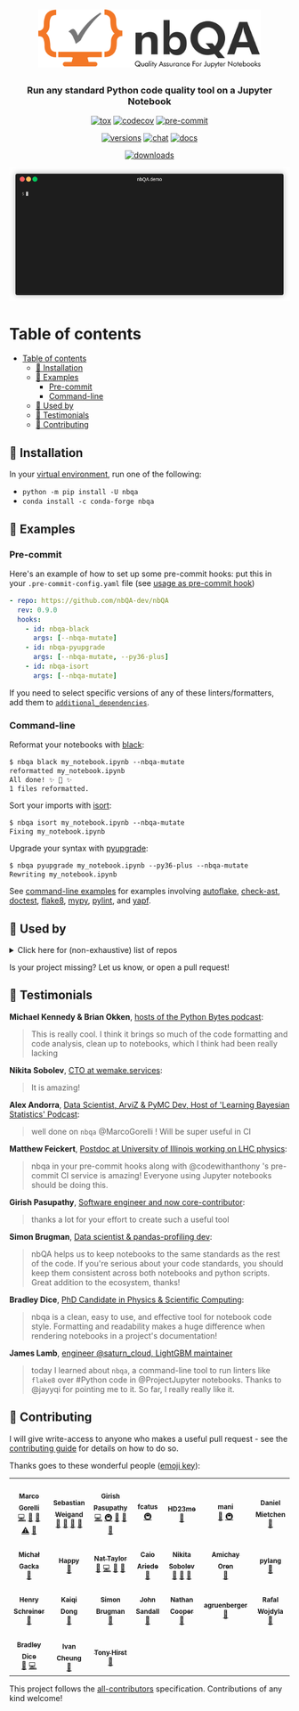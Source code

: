 <h1 align="center">
	<img
		width="400"
		alt="nbQA"
		src="https://github.com/nbQA-dev/nbQA-demo/raw/master/assets/logo.png">
</h1>

<h3 align="center">
	Run any standard Python code quality tool on a Jupyter Notebook
</h3>

<p align="center">
	<a href="https://github.com/nbQA-dev/nbQA/actions?workflow=tox"><img
		alt="tox"
		src="https://github.com/nbQA-dev/nbQA/workflows/tox/badge.svg"></a>
	<a href="https://codecov.io/gh/nbQA-dev/nbQA"><img
		alt="codecov"
		src="https://codecov.io/gh/nbQA-dev/nbQA/branch/master/graph/badge.svg"></a>
	<a href="https://results.pre-commit.ci/latest/github/nbQA-dev/nbQA/master"><img
		alt="pre-commit"
		src="https://results.pre-commit.ci/badge/github/nbQA-dev/nbQA/master.svg"></a>
</p>

<p align="center">
	<a href="https://pypi.org/project/nbqa/"><img
		alt="versions"
		src="https://img.shields.io/pypi/pyversions/nbqa.svg"></a>
	<a href="https://gitter.im/nbQA/nbQA"><img
		alt="chat"
		src="https://badges.gitter.im/Join%20Chat.svg"></a>
	<a href="https://nbqa.readthedocs.io/en/latest/"><img
		alt="docs"
		src="https://readthedocs.org/projects/nbqa/badge/?version=latest"></a>
</p>

<p align="center">
	<a href="https://pepy.tech/project/nbqa"><img
		alt="downloads"
		src="https://pepy.tech/badge/nbqa"></a>
</p>

<p align="center">
    <a href="#readme">
        <img alt="demo" src="https://raw.githubusercontent.com/nbQA-dev/nbQA-demo/master/demo.gif">
    </a>
</p>

# Table of contents

- [Table of contents](#table-of-contents)
  - [🎉 Installation](#-installation)
  - [🚀 Examples](#-examples)
    - [Pre-commit](#pre-commit)
    - [Command-line](#command-line)
  - [🥳 Used by](#-used-by)
  - [💬 Testimonials](#-testimonials)
  - [👥 Contributing](#-contributing)

## 🎉 Installation

In your [virtual environment](https://realpython.com/python-virtual-environments-a-primer/), run one of the following:

- `python -m pip install -U nbqa`
- `conda install -c conda-forge nbqa`

## 🚀 Examples

### Pre-commit

Here's an example of how to set up some pre-commit hooks: put this in your `.pre-commit-config.yaml` file (see [usage as pre-commit hook](https://nbqa.readthedocs.io/en/latest/pre-commit.html))

```yaml
- repo: https://github.com/nbQA-dev/nbQA
  rev: 0.9.0
  hooks:
    - id: nbqa-black
      args: [--nbqa-mutate]
    - id: nbqa-pyupgrade
      args: [--nbqa-mutate, --py36-plus]
    - id: nbqa-isort
      args: [--nbqa-mutate]
```

If you need to select specific versions of any of these linters/formatters,
add them to [`additional_dependencies`](http://pre-commit.com/#pre-commit-configyaml---hooks).

### Command-line

Reformat your notebooks with
[black](https://black.readthedocs.io/en/stable/):

```console
$ nbqa black my_notebook.ipynb --nbqa-mutate
reformatted my_notebook.ipynb
All done! ✨ 🍰 ✨
1 files reformatted.
```

Sort your imports with [isort](https://timothycrosley.github.io/isort/):

```console
$ nbqa isort my_notebook.ipynb --nbqa-mutate
Fixing my_notebook.ipynb
```

Upgrade your syntax with [pyupgrade](https://github.com/asottile/pyupgrade):

```console
$ nbqa pyupgrade my_notebook.ipynb --py36-plus --nbqa-mutate
Rewriting my_notebook.ipynb
```

See [command-line examples](https://nbqa.readthedocs.io/en/latest/examples.html) for examples involving [autoflake](https://github.com/myint/autoflake), [check-ast](https://github.com/pre-commit/pre-commit-hooks#check-ast), [doctest](https://docs.python.org/3/library/doctest.html), [flake8](https://flake8.pycqa.org/en/latest/), [mypy](http://mypy-lang.org/), [pylint](https://www.pylint.org/), and [yapf](https://github.com/google/yapf).

## 🥳 Used by

<details>
<summary>Click here for (non-exhaustive) list of repos</summary>

- https://github.com/ComPWA/ampform

- https://github.com/ComPWA/tensorwaves
- https://github.com/DataS-DHSC/os-maps-example
- https://github.com/Eazhi/World-Happiness-Analysis
- https://github.com/GoogleCloudPlatform/ai-platform-samples
- https://github.com/MRCIEU/epigraphdb
- https://github.com/OpenMined/PyDP
- https://github.com/PlasmaPy/PlasmaPy
- https://github.com/ProjectPythia/pythia-foundations
- https://github.com/SeldonIO/alibi
- https://github.com/TeoZosa/deep-learning-v2-pytorch
- https://github.com/WM-SEMERU/mlproj_template
- https://github.com/alan-turing-institute/sktime
- https://github.com/amor71/LiuAlgoTrader
- https://github.com/bbernst/base_envs
- https://github.com/cheginit/HyRiver-examples
- https://github.com/cheginit/pygeohydro
- https://github.com/cheginit/pynhd
- https://github.com/covid-19-impact-lab/sid-germany
- https://github.com/covid-19-impact-lab/sid
- https://github.com/dapperfu/Python-Simulink
- https://github.com/deepcharles/ruptures
- https://github.com/dhassault/cyclegan_pytorch
- https://github.com/gboeing/osmnx
- https://github.com/glotzerlab/freud-examples
- https://github.com/glotzerlab/hoomd-examples
- https://github.com/glotzerlab/signac-docs
- https://github.com/glotzerlab/signac-examples
- https://github.com/grapl-security/grapl
- https://github.com/hainegroup/oceanspy
- https://github.com/henryiii/python-compiled-minicourse
- https://github.com/intake/intake-esm
- https://github.com/jameslamb/lightgbm-dask-testing
- https://github.com/jdb78/pytorch-forecasting
- https://github.com/jhrcook/advent-of-code_2020
- https://github.com/julian-west/asset_price_correlations
- https://github.com/kratsg/drstorage
- https://github.com/madebr/pyOpt
- https://github.com/matthewfeickert/heputils
- https://github.com/matyama/deep-rl-hands-on
- https://github.com/mayou36/raredecay
- https://github.com/neomatrix369/nlp_profiler
- https://github.com/openforcefield/openff-system
- https://github.com/pandas-profiling/pandas-profiling
- https://github.com/paw-lu/dotfiles
- https://github.com/pawamoy/wps-light
- https://github.com/phinate/clarinet
- https://github.com/pik-primap/climate_categories
- https://github.com/pik-primap/primap2
- https://github.com/pik-primap/unfccc_di_api
- https://github.com/pymc-devs/pymc-examples
- https://github.com/pymc-devs/resources
- https://github.com/saturncloud/examples
- https://github.com/scikit-hep/boost-histogram
- https://github.com/scikit-hep/iminuit
- https://github.com/scikit-hep/mplhep
- https://github.com/scikit-hep/pyhf
- https://github.com/scikit-hep/pylhe
- https://github.com/v-goncharenko/data-science-template
- https://github.com/wemake-services/wemake-python-styleguide
- https://github.com/zfit/phasespace
- https://github.com/zfit/zfit
- https://github.com/zfit/zfit-physics
- https://github.com/zfit/zfit-tutorials

</details>

Is your project missing? Let us know, or open a pull request!

## 💬 Testimonials

**Michael Kennedy & Brian Okken**, [hosts of the Python Bytes podcast](https://pythonbytes.fm/episodes/show/204/take-the-psf-survey-and-will-carlton-drop-by):

> This is really cool. I think it brings so much of the code formatting and code analysis, clean up to notebooks, which I think had been really lacking

**Nikita Sobolev**, [CTO at wemake.services](https://github.com/nbQA-dev/nbQA/issues/386#issuecomment-718046313):

> It is amazing!

**Alex Andorra**,
[Data Scientist, ArviZ & PyMC Dev, Host of 'Learning Bayesian Statistics' Podcast](https://github.com/pymc-devs/pymc3/pull/4074#pullrequestreview-482589774):

> well done on `nbqa` @MarcoGorelli ! Will be super useful in CI

**Matthew Feickert**,
[Postdoc at University of Illinois working on LHC physics](https://twitter.com/HEPfeickert/status/1324823925898027008):

> nbqa in your pre-commit hooks along with @codewithanthony 's pre-commit CI service is amazing!
Everyone using Jupyter notebooks should be doing this.

**Girish Pasupathy**,
[Software engineer and now core-contributor](https://github.com/nbQA-dev/nbQA/issues/164#issuecomment-674529528):

> thanks a lot for your effort to create such a useful tool

**Simon Brugman**, [Data scientist & pandas-profiling dev](https://github.com/nbQA-dev/nbQA/pull/490#issue-529173596):

> nbQA helps us to keep notebooks to the same standards as the rest of the code. If you're serious about your code standards, you should keep them consistent across both notebooks and python scripts. Great addition to the ecosystem, thanks!

**Bradley Dice**, [PhD Candidate in Physics & Scientific Computing](https://github.com/nbQA-dev/nbQA/pull/547#issuecomment-786186156):

> nbqa is a clean, easy to use, and effective tool for notebook code style. Formatting and readability makes a huge difference when rendering notebooks in a project's documentation!

**James Lamb**, [engineer @saturn_cloud, LightGBM maintainer](https://twitter.com/_jameslamb/status/1346537148913221634)

> today I learned about `nbqa`, a command-line tool to run linters like `flake8` over #Python code in @ProjectJupyter notebooks. Thanks to @jayyqi for pointing me to it. So far, I really really like it.

## 👥 Contributing

I will give write-access to anyone who makes a useful pull request - see the
[contributing guide](https://nbqa.readthedocs.io/en/latest/contributing.html)
for details on how to do so.

Thanks goes to these wonderful people ([emoji key](https://allcontributors.org/docs/en/emoji-key)):

<!-- ALL-CONTRIBUTORS-LIST:START - Do not remove or modify this section -->
<!-- prettier-ignore-start -->
<!-- markdownlint-disable -->
<table>
  <tr>
    <td align="center"><a href="https://github.com/MarcoGorelli"><img src="https://avatars2.githubusercontent.com/u/33491632?v=4?s=100" width="100px;" alt=""/><br /><sub><b>Marco Gorelli</b></sub></a><br /><a href="https://github.com/nbQA-dev/nbQA/commits?author=MarcoGorelli" title="Code">💻</a> <a href="#maintenance-MarcoGorelli" title="Maintenance">🚧</a> <a href="https://github.com/nbQA-dev/nbQA/pulls?q=is%3Apr+reviewed-by%3AMarcoGorelli" title="Reviewed Pull Requests">👀</a> <a href="https://github.com/nbQA-dev/nbQA/commits?author=MarcoGorelli" title="Tests">⚠️</a> <a href="#ideas-MarcoGorelli" title="Ideas, Planning, & Feedback">🤔</a></td>
    <td align="center"><a href="https://github.com/s-weigand"><img src="https://avatars2.githubusercontent.com/u/9513634?v=4?s=100" width="100px;" alt=""/><br /><sub><b>Sebastian Weigand</b></sub></a><br /><a href="#tool-s-weigand" title="Tools">🔧</a> <a href="https://github.com/nbQA-dev/nbQA/pulls?q=is%3Apr+reviewed-by%3As-weigand" title="Reviewed Pull Requests">👀</a> <a href="https://github.com/nbQA-dev/nbQA/commits?author=s-weigand" title="Documentation">📖</a> <a href="#ideas-s-weigand" title="Ideas, Planning, & Feedback">🤔</a></td>
    <td align="center"><a href="https://github.com/girip11"><img src="https://avatars1.githubusercontent.com/u/5471162?v=4?s=100" width="100px;" alt=""/><br /><sub><b>Girish Pasupathy</b></sub></a><br /><a href="https://github.com/nbQA-dev/nbQA/commits?author=girip11" title="Code">💻</a> <a href="#infra-girip11" title="Infrastructure (Hosting, Build-Tools, etc)">🚇</a> <a href="https://github.com/nbQA-dev/nbQA/issues?q=author%3Agirip11" title="Bug reports">🐛</a> <a href="https://github.com/nbQA-dev/nbQA/pulls?q=is%3Apr+reviewed-by%3Agirip11" title="Reviewed Pull Requests">👀</a> <a href="#ideas-girip11" title="Ideas, Planning, & Feedback">🤔</a></td>
    <td align="center"><a href="https://github.com/fcatus"><img src="https://avatars0.githubusercontent.com/u/56323389?v=4?s=100" width="100px;" alt=""/><br /><sub><b>fcatus</b></sub></a><br /><a href="#infra-fcatus" title="Infrastructure (Hosting, Build-Tools, etc)">🚇</a></td>
    <td align="center"><a href="https://github.com/HD23me"><img src="https://avatars3.githubusercontent.com/u/68745664?v=4?s=100" width="100px;" alt=""/><br /><sub><b>HD23me</b></sub></a><br /><a href="https://github.com/nbQA-dev/nbQA/issues?q=author%3AHD23me" title="Bug reports">🐛</a></td>
    <td align="center"><a href="https://neomatrix369.wordpress.com/about"><img src="https://avatars0.githubusercontent.com/u/1570917?v=4?s=100" width="100px;" alt=""/><br /><sub><b>mani</b></sub></a><br /><a href="#ideas-neomatrix369" title="Ideas, Planning, & Feedback">🤔</a> <a href="#infra-neomatrix369" title="Infrastructure (Hosting, Build-Tools, etc)">🚇</a></td>
    <td align="center"><a href="https://orcid.org/0000-0001-9488-1870"><img src="https://avatars3.githubusercontent.com/u/465923?v=4?s=100" width="100px;" alt=""/><br /><sub><b>Daniel Mietchen</b></sub></a><br /><a href="#ideas-Daniel-Mietchen" title="Ideas, Planning, & Feedback">🤔</a></td>
  </tr>
  <tr>
    <td align="center"><a href="https://gacka.space/"><img src="https://avatars1.githubusercontent.com/u/25684390?v=4?s=100" width="100px;" alt=""/><br /><sub><b>Michał Gacka</b></sub></a><br /><a href="https://github.com/nbQA-dev/nbQA/issues?q=author%3Am3h0w" title="Bug reports">🐛</a></td>
    <td align="center"><a href="https://github.com/HappyFacade"><img src="https://avatars0.githubusercontent.com/u/54226355?v=4?s=100" width="100px;" alt=""/><br /><sub><b>Happy</b></sub></a><br /><a href="https://github.com/nbQA-dev/nbQA/commits?author=HappyFacade" title="Documentation">📖</a></td>
    <td align="center"><a href="https://github.com/ntaylor-nanigans"><img src="https://avatars0.githubusercontent.com/u/44039328?v=4?s=100" width="100px;" alt=""/><br /><sub><b>Nat Taylor</b></sub></a><br /><a href="#ideas-ntaylor-nanigans" title="Ideas, Planning, & Feedback">🤔</a> <a href="https://github.com/nbQA-dev/nbQA/commits?author=ntaylor-nanigans" title="Code">💻</a> <a href="#tool-ntaylor-nanigans" title="Tools">🔧</a> <a href="https://github.com/nbQA-dev/nbQA/issues?q=author%3Antaylor-nanigans" title="Bug reports">🐛</a></td>
    <td align="center"><a href="http://caioariede.github.io/"><img src="https://avatars0.githubusercontent.com/u/55533?v=4?s=100" width="100px;" alt=""/><br /><sub><b>Caio Ariede</b></sub></a><br /><a href="https://github.com/nbQA-dev/nbQA/commits?author=caioariede" title="Documentation">📖</a></td>
    <td align="center"><a href="https://sobolevn.me"><img src="https://avatars1.githubusercontent.com/u/4660275?v=4?s=100" width="100px;" alt=""/><br /><sub><b>Nikita Sobolev</b></sub></a><br /><a href="#ideas-sobolevn" title="Ideas, Planning, & Feedback">🤔</a> <a href="https://github.com/nbQA-dev/nbQA/issues?q=author%3Asobolevn" title="Bug reports">🐛</a> <a href="https://github.com/nbQA-dev/nbQA/commits?author=sobolevn" title="Documentation">📖</a></td>
    <td align="center"><a href="https://www.linkedin.com/in/amichayoren/"><img src="https://avatars1.githubusercontent.com/u/48661380?v=4?s=100" width="100px;" alt=""/><br /><sub><b>Amichay Oren</b></sub></a><br /><a href="#ideas-amor71" title="Ideas, Planning, & Feedback">🤔</a></td>
    <td align="center"><a href="https://github.com/pylang"><img src="https://avatars0.githubusercontent.com/u/10778668?v=4?s=100" width="100px;" alt=""/><br /><sub><b>pylang</b></sub></a><br /><a href="#ideas-pylang" title="Ideas, Planning, & Feedback">🤔</a></td>
  </tr>
  <tr>
    <td align="center"><a href="http://iscinumpy.gitlab.io"><img src="https://avatars1.githubusercontent.com/u/4616906?v=4?s=100" width="100px;" alt=""/><br /><sub><b>Henry Schreiner</b></sub></a><br /><a href="https://github.com/nbQA-dev/nbQA/issues?q=author%3Ahenryiii" title="Bug reports">🐛</a></td>
    <td align="center"><a href="http://www.linkedin.com/in/kaiqidong"><img src="https://avatars0.githubusercontent.com/u/9269816?v=4?s=100" width="100px;" alt=""/><br /><sub><b>Kaiqi Dong</b></sub></a><br /><a href="https://github.com/nbQA-dev/nbQA/commits?author=charlesdong1991" title="Documentation">📖</a></td>
    <td align="center"><a href="http://simonbrugman.nl"><img src="https://avatars2.githubusercontent.com/u/9756388?v=4?s=100" width="100px;" alt=""/><br /><sub><b>Simon Brugman</b></sub></a><br /><a href="https://github.com/nbQA-dev/nbQA/issues?q=author%3Asbrugman" title="Bug reports">🐛</a></td>
    <td align="center"><a href="https://coefficient.ai"><img src="https://avatars2.githubusercontent.com/u/2884159?v=4?s=100" width="100px;" alt=""/><br /><sub><b>John Sandall</b></sub></a><br /><a href="https://github.com/nbQA-dev/nbQA/issues?q=author%3Ajohn-sandall" title="Bug reports">🐛</a></td>
    <td align="center"><a href="http://nathancooper.io"><img src="https://avatars0.githubusercontent.com/u/7613470?v=4?s=100" width="100px;" alt=""/><br /><sub><b>Nathan Cooper</b></sub></a><br /><a href="https://github.com/nbQA-dev/nbQA/issues?q=author%3Ancoop57" title="Bug reports">🐛</a></td>
    <td align="center"><a href="https://github.com/agruenberger"><img src="https://avatars.githubusercontent.com/u/30429454?v=4?s=100" width="100px;" alt=""/><br /><sub><b>agruenberger</b></sub></a><br /><a href="https://github.com/nbQA-dev/nbQA/issues?q=author%3Aagruenberger" title="Bug reports">🐛</a></td>
    <td align="center"><a href="https://github.com/ravwojdyla"><img src="https://avatars.githubusercontent.com/u/1419010?v=4?s=100" width="100px;" alt=""/><br /><sub><b>Rafal Wojdyla</b></sub></a><br /><a href="https://github.com/nbQA-dev/nbQA/issues?q=author%3Aravwojdyla" title="Bug reports">🐛</a></td>
  </tr>
  <tr>
    <td align="center"><a href="https://bradleydice.com"><img src="https://avatars.githubusercontent.com/u/3943761?v=4?s=100" width="100px;" alt=""/><br /><sub><b>Bradley Dice</b></sub></a><br /><a href="#ideas-bdice" title="Ideas, Planning, & Feedback">🤔</a> <a href="https://github.com/nbQA-dev/nbQA/commits?author=bdice" title="Code">💻</a></td>
    <td align="center"><a href="https://github.com/ivanmkc"><img src="https://avatars.githubusercontent.com/u/1586049?v=4?s=100" width="100px;" alt=""/><br /><sub><b>Ivan Cheung</b></sub></a><br /><a href="https://github.com/nbQA-dev/nbQA/issues?q=author%3Aivanmkc" title="Bug reports">🐛</a></td>
    <td align="center"><a href="http://blog.ouseful.info"><img src="https://avatars.githubusercontent.com/u/82988?v=4?s=100" width="100px;" alt=""/><br /><sub><b>Tony Hirst</b></sub></a><br /><a href="https://github.com/nbQA-dev/nbQA/issues?q=author%3Apsychemedia" title="Bug reports">🐛</a></td>
  </tr>
</table>

<!-- markdownlint-restore -->
<!-- prettier-ignore-end -->

<!-- ALL-CONTRIBUTORS-LIST:END -->

This project follows the [all-contributors](https://github.com/all-contributors/all-contributors) specification.
Contributions of any kind welcome!
